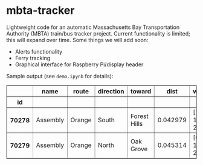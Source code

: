 # mbta-tracker

Lightweight code for an automatic Massachusetts Bay Transportation Authority (MBTA) train/bus tracker project.
Current functionality is limited; this will expand over time. Some things we will add soon:
- Alerts functionality
- Ferry tracking
- Graphical interface for Raspberry Pi/display header

Sample output (see ```demo.ipynb``` for details):
<table border=\"1\" class=\"dataframe\">
  <thead>
    <tr style=\"text-align: right;\">
      <th></th>
      <th>name</th>
      <th>route</th>
      <th>direction</th>
      <th>toward</th>
      <th>dist</th>
      <th>waits</th>
    </tr>
    <tr>
      <th>id</th>
      <th></th>
      <th></th>
      <th></th>
      <th></th>
      <th></th>
      <th></th>
    </tr>
  </thead>
  <tbody>
    <tr>
      <th>70278</th>
      <td>Assembly</td>
      <td>Orange</td>
      <td>South</td>
      <td>Forest Hills</td>
      <td>0.042979</td>
      <td>[1, 6, 15, 25]</td>
    </tr>
    <tr>
      <th>70279</th>
      <td>Assembly</td>
      <td>Orange</td>
      <td>North</td>
      <td>Oak Grove</td>
      <td>0.045314</td>
      <td>[6, 15, 25]</td>
    </tr>
  </tbody>
</table>
</div>
